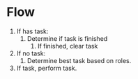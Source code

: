 
# Flow

1. If has task:
    1. Determine if task is finished
        1. If finished, clear task
2. If no task:
    1. Determine best task based on roles.
3. If task, perform task.
